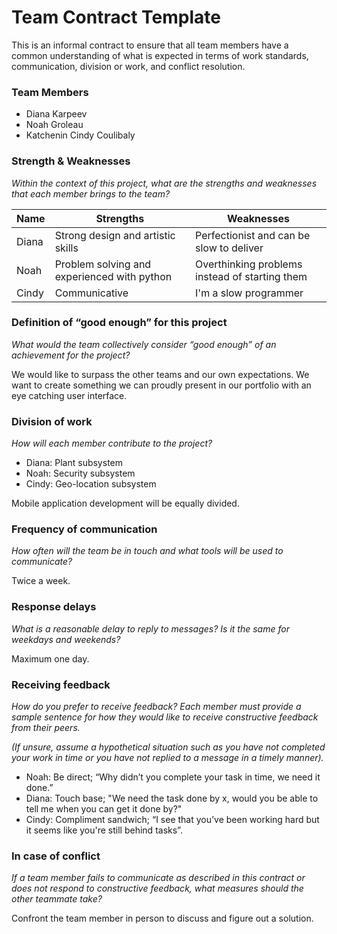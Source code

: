 # Team Contract Template

This is an informal contract to ensure that all team members have a common understanding of what is expected in terms of work standards, communication, division or work, and conflict resolution.

### Team Members

- Diana Karpeev
- Noah Groleau
- Katchenin Cindy Coulibaly

### Strength & Weaknesses

*Within the context of this project, what are the strengths and weaknesses that each member brings to the team?*

| Name  | Strengths                                   | Weaknesses                                     |
|-------|---------------------------------------------|------------------------------------------------|
| Diana | Strong design and artistic skills           | Perfectionist and can be slow to deliver       |
| Noah  | Problem solving and experienced with python | Overthinking problems instead of starting them |
| Cindy | Communicative                               | I'm a slow programmer                          |


### Definition of “good enough” for this project

*What would the team collectively consider “good enough” of an achievement for the project?*

We would like to surpass the other teams and our own expectations. We want to create something we can proudly present in our portfolio with an eye catching user interface.

### Division of work

*How will each member contribute to the project?*

- Diana: Plant subsystem
- Noah: Security subsystem 
- Cindy: Geo-location subsystem

Mobile application development will be equally divided.

### Frequency of communication

*How often will the team be in touch and what tools will be used to communicate?*

Twice a week.

### Response delays

*What is a reasonable delay to reply to messages? Is it the same for weekdays and weekends?*

Maximum one day.

### Receiving feedback

*How do you prefer to receive feedback? Each member must provide a sample sentence for how they would like to receive constructive feedback from their peers.*

*(If unsure, assume a hypothetical situation such as you have not completed your work in time or you have not replied to a message in a timely manner).*

- Noah: Be direct; “Why didn’t you complete your task in time, we need it done.”
- Diana: Touch base; "We need the task done by x, would you be able to tell me when you can get it done by?" 
- Cindy: Compliment sandwich; “I see that you’ve been working hard but it seems like you're still behind tasks”.

### In case of conflict

*If a team member fails to communicate as described in this contract or does not respond to constructive feedback, what measures should the other teammate take?*

Confront the team member in person to discuss and figure out a solution.
